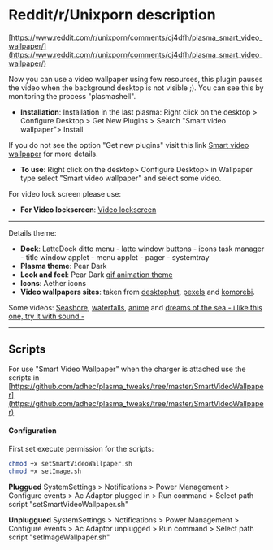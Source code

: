 # Reddit/r/Unixporn description

[https://www.reddit.com/r/unixporn/comments/cj4dfh/plasma_smart_video_wallpaper/](https://www.reddit.com/r/unixporn/comments/cj4dfh/plasma_smart_video_wallpaper/)



Now you can use a video wallpaper using few resources, this plugin pauses the video when the background desktop is not visible ;). You can see this by monitoring the process "plasmashell".

+ **Installation**:
Installation in the last plasma:
Right click on the desktop > Configure Desktop > Get New Plugins > Search "Smart video wallpaper"> Install

If you do not see the option "Get new plugins" visit this link [Smart video wallpaper](https://www.pling.com/p/1316299/) for more details.

+ **To use**:
Right click on the desktop> Configure Desktop> in Wallpaper type select "Smart video wallpaper" and select some video.

For video lock screen please use:
+ **For Video lockscreen**: [Video lockscreen](https://www.pling.com/p/1316300/)
----

Details theme:

+ **Dock**: LatteDock 
ditto menu - latte window buttons - icons task manager - title window applet - menu applet - pager - systemtray
+ **Plasma theme**: Pear Dark
+ **Look and feel**: Pear Dark [gif animation theme](https://www.reddit.com/r/unixporn/comments/cc2462/plasma_animations_for_plasma_look_and_feel/)
+ **Icons**: Aether icons 
+ **Video wallpapers sites**: taken from [desktophut](https://www.desktophut.com/), [pexels](https://www.pexels.com/search/videos/free%20wallpaper/) and [komorebi](https://github.com/cheesecakeufo/komorebi).

Some videos: 
[Seashore](https://www.pexels.com/video/waves-rushing-to-the-shore-1321208/), [waterfalls](https://www.pexels.com/video/amazing-shot-of-waterfalls-in-slow-motion-2039605/), [anime](https://www.desktophut.com/grace-lamp-anime-live-wallpaper/) and 
[dreams of the sea - i like this one, try it with sound -](https://www.desktophut.com/wake-up-anime-live-wallpaper/)

----

## Scripts 

For use "Smart Video Wallpaper" when the charger is attached use the scripts in [https://github.com/adhec/plasma_tweaks/tree/master/SmartVideoWallpaper](https://github.com/adhec/plasma_tweaks/tree/master/SmartVideoWallpaper)

#### Configuration

First set execute permission for the scripts: 

```bash
chmod +x setSmartVideoWallpaper.sh
chmod +x setImage.sh
```

**Pluggued**  SystemSettings > Notifications > Power Management > Configure events > Ac Adaptor plugged in > Run command > Select path script "setSmartVideoWallpaper.sh"

**Unpluggued**  SystemSettings > Notifications > Power Management > Configure events > Ac Adaptor unplugged > Run command > Select path script "setImageWallpaper.sh"

